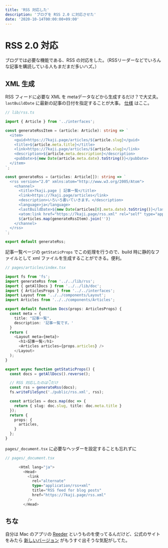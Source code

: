 ```yaml
---
title: 'RSS 対応した'
description: 'ブログを RSS 2.0 に対応させた'
date: '2020-10-14T00:00:00+09:00'
---
```


# RSS 2.0 対応

ブログでは必要な機能である、RSS の対応をした。（RSSリーダーなどでいろんな記事を購読している人もまだまだ多いハズ。）

## XML 生成

RSS フィードに必要な XML を metaデータなどから生成するだけ？で大丈夫。
`lastBuildDate` に最新の記事の日付を指定することが大事。
[仕様](https://validator.w3.org/feed/docs/rss2.html#hrelementsOfLtitemgt) はここ。

```ts
// lib/rss.ts

import { Article } from '../interfaces';

const generateRssItem = (article: Article): string => `
  <item>
    <guid>https://7kaji.page/articles/${article.slug}</guid>
    <title>${article.meta.title}</title>
    <link>https://7kaji.page/articles/${article.slug}</link>
    <description>${article.meta.description}</description>
    <pubDate>${new Date(article.meta.date).toString()}</pubDate>
  </item>
`;

const generateRss = (articles: Article[]): string => `
  <rss version="2.0" xmlns:atom="http://www.w3.org/2005/Atom">
    <channel>
      <title>7kaji.page | 記事一覧</title>
      <link>https://7kaji.page/articles</link>
      <description>いろいろ書いていきます。</description>
      <language>ja</language>
      <lastBuildDate>${new Date(articles[0].meta.date).toString()}</lastBuildDate>
      <atom:link href="https://7kaji.page/rss.xml" rel="self" type="application/rss+xml"/>
      ${articles.map(generateRssItem).join('')}
    </channel>
  </rss>
`;

export default generateRss;
```

記事一覧ページの `getStaticProps` でこの処理を行うので、build 時に静的なファイルとして xml ファイルを生成することができる。便利。

```ts
// pages/articles/index.tsx

import fs from 'fs';
import generateRss from '../../lib/rss';
import { getAllDocs } from '../../lib/doc';
import { ArticlesProps } from '../../interfaces';
import Layout from '../../components/Layout';
import Articles from '../../components/Articles';

export default function Docs(props: ArticlesProps) {
  const meta = {
    title: "記事一覧",
    description: '記事一覧です。'
  }
  return (
    <Layout meta={meta}>
      <h1>記事一覧</h1>
      <Articles articles={props.articles} />
    </Layout>
  );
}

export async function getStaticProps() {
  const docs = getAllDocs().reverse();

  // RSS 対応したのは👇だけ
  const rss = generateRss(docs);
  fs.writeFileSync('./public/rss.xml', rss);

  const articles = docs.map(doc => {
    return { slug: doc.slug, title: doc.meta.title }
  });
  return {
    props: {
      articles,
    }
  };
}
```

`pages/_document.tsx` に必要なヘッダーを設定することも忘れずに

```ts
// pages/_document.tsx

      <Html lang="ja">
        <Head>
          <link
            rel="alternate"
            type="application/rss+xml"
            title="RSS feed for blog posts"
            href="https://7kaji.page/rss.xml"
          />
        </Head>
```




## ちな

自分は Mac のアプリの [Reeder](https://apps.apple.com/jp/app/reeder-4/id1449412482?mt=12) というものを使ってるんだけど、公式のサイトをみたら [新しいバージョン](https://reederapp.com/) がもうすぐ出そうな気配がしてた。

